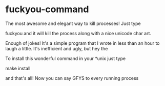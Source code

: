 fuckyou-command
===============

The most awesome and elegant way to kill processes! Just type

fuckyou <process name> and it will kill the process along with a nice unicode char art.

Enough of jokes! It's a simple program that I wrote in less than an hour to laugh a little. It's inefficient and ugly, but hey the 


To install this wonderful command in your *unix just type

make install

and that's all! Now you can say GFYS to every running process
